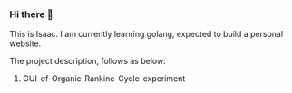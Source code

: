 ### Hi there 👋

This is Isaac. I am currently learning golang, expected to build a personal website.

The project description, follows as below:
1. GUI-of-Organic-Rankine-Cycle-experiment

<!--
**t104306033/t104306033** is a ✨ _special_ ✨ repository because its `README.md` (this file) appears on your GitHub profile.

Here are some ideas to get you started:

- 🔭 I’m currently working on ...
- 🌱 I’m currently learning ...
- 👯 I’m looking to collaborate on ...
- 🤔 I’m looking for help with ...
- 💬 Ask me about ...
- 📫 How to reach me: ...
- 😄 Pronouns: ...
- ⚡ Fun fact: ...
-->
